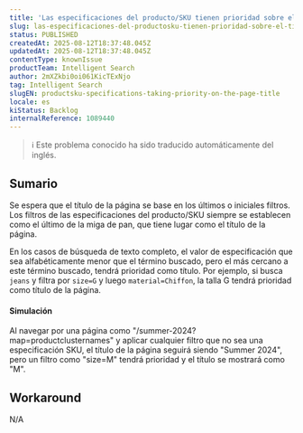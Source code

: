 ```yaml
---
title: 'Las especificaciones del producto/SKU tienen prioridad sobre el título de la página'
slug: las-especificaciones-del-productosku-tienen-prioridad-sobre-el-titulo-de-la-pagina
status: PUBLISHED
createdAt: 2025-08-12T18:37:48.045Z
updatedAt: 2025-08-12T18:37:48.045Z
contentType: knownIssue
productTeam: Intelligent Search
author: 2mXZkbi0oi061KicTExNjo
tag: Intelligent Search
slugEN: productsku-specifications-taking-priority-on-the-page-title
locale: es
kiStatus: Backlog
internalReference: 1089440
---
```


>ℹ️ Este problema conocido ha sido traducido automáticamente del inglés.

## Sumario


Se espera que el título de la página se base en los últimos o iniciales filtros. Los filtros de las especificaciones del producto/SKU siempre se establecen como el último de la miga de pan, que tiene lugar como el título de la página.

En los casos de búsqueda de texto completo, el valor de especificación que sea alfabéticamente menor que el término buscado, pero el más cercano a este término buscado, tendrá prioridad como título. Por ejemplo, si busca `jeans` y filtra por `size=G` y luego `material=Chiffon`, la talla G tendrá prioridad como título de la página.


#### Simulación


Al navegar por una página como "/summer-2024?map=productclusternames" y aplicar cualquier filtro que no sea una especificación SKU, el título de la página seguirá siendo "Summer 2024", pero un filtro como "size=M" tendrá prioridad y el título se mostrará como "M".

## Workaround


N/A


